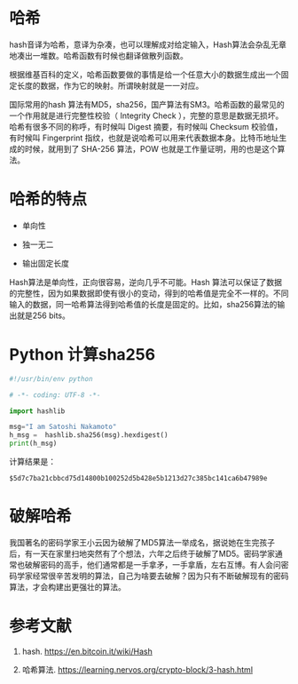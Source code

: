 # 哈希

hash音译为哈希，意译为杂凑，也可以理解成对给定输入，Hash算法会杂乱无章地凑出一堆数。哈希函数有时候也翻译做散列函数。

根据维基百科的定义，哈希函数要做的事情是给一个任意大小的数据生成出一个固定长度的数据，作为它的映射。所谓映射就是一一对应。

国际常用的hash 算法有MD5，sha256，国产算法有SM3。哈希函数的最常见的一个作用就是进行完整性校验（ Integrity Check ），完整的意思是数据无损坏。哈希有很多不同的称呼，有时候叫 Digest 摘要，有时候叫 Checksum 校验值，有时候叫 Fingerprint 指纹，也就是说哈希可以用来代表数据本身。比特币地址生成的时候，就用到了 SHA-256 算法，POW 也就是工作量证明，用的也是这个算法。

# 哈希的特点

* 单向性

* 独一无二

* 输出固定长度

Hash算法是单向性，正向很容易，逆向几乎不可能。Hash 算法可以保证了数据的完整性，因为如果数据即使有很小的变动，得到的哈希值是完全不一样的。不同输入的数据，同一哈希算法得到哈希值的长度是固定的。比如，sha256算法的输出就是256 bits。

# Python 计算sha256

```python
#!/usr/bin/env python

# -*- coding: UTF-8 -*-

import hashlib

msg="I am Satoshi Nakamoto"
h_msg =  hashlib.sha256(msg).hexdigest()
print(h_msg)
```

计算结果是：

```shell
$5d7c7ba21cbbcd75d14800b100252d5b428e5b1213d27c385bc141ca6b47989e
```

# 破解哈希

我国著名的密码学家王小云因为破解了MD5算法一举成名，据说她在生完孩子后，有一天在家里扫地突然有了个想法，六年之后终于破解了MD5。密码学家通常也破解密码的高手，他们通常都是一手拿矛，一手拿盾，左右互博。有人会问密码学家经常很辛苦发明的算法，自己为啥要去破解？因为只有不断破解现有的密码算法，才会构建出更强壮的算法。



# 参考文献

1. hash. https://en.bitcoin.it/wiki/Hash

2. 哈希算法. https://learning.nervos.org/crypto-block/3-hash.html

